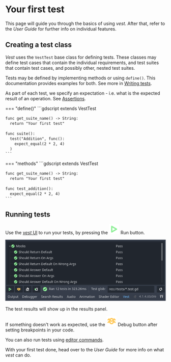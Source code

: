 # Your first test

This page will guide you through the basics of using *vest*. After that, refer
to the *User Guide* for further info on individual features.

## Creating a test class

*Vest* uses the `VestTest` base class for defining tests. These classes may
define test cases that contain the individual requirements, and test suites
that contain test cases, and possibly other, nested test suites.

Tests may be defined by implementing methods or using `define()`. This
documentation provides examples for both. See more in  [Writing tests].

As part of each test, we specify an expectation - i.e. what is the expected
result of an operation. See [Assertions].

=== "define()"
    ```gdscript
    extends VestTest

    func get_suite_name() -> String:
      return "Your first test"

    func suite():
      test("Addition", func():
        expect_equal(2 * 2, 4)
      )
    ```
=== "methods"
    ```gdscript
    extends VestTest

    func get_suite_name() -> String:
      return "Your first test"

    func test_addition():
      expect_equal(2 * 2, 4)
    ```

## Running tests

Use the [*vest* UI] to run your tests, by pressing the
![Run](../assets/ui/run.svg) Run button.

![vest UI](../assets/vest-ui.png)

The test results will show up in the results panel.

If something doesn't work as expected, use the ![Debug](../assets/ui/debug.svg)
Debug button after setting breakpoints in your code.

You can also run tests using [editor commands].

With your first test done, head over to the *User Guide* for more info on what
*vest* can do.


[Writing tests]: ../user-guide/writing-tests.md
[Assertions]: ../user-guide/assertions.md
[*vest* UI]: ../user-guide/running-from-ui.md
[editor commands]: ../user-guide/editor-commands.md
